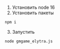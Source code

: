 1. Установить node 16
2. Установить пакеты

```bash
npm i
```

3. Запустить

```bash
node gmgame_elytra.js
```

